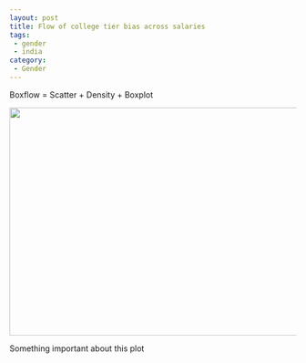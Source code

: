 ```yaml
---
layout: post
title: Flow of college tier bias across salaries
tags: 
 - gender
 - india
category:
 - Gender
---
```



<div class="message">
 
 Boxflow = Scatter + Density + Boxplot
</div>

<img src= "{{ site.url }}/public/images/1234.png" height=400 width=700></img>

Something important about this plot

